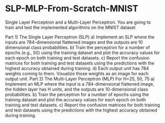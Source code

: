 # SLP-MLP-From-Scratch-MNIST
Single Layer Perceptron and a Multi-Layer Perceptron. You are going to train and test the implemented algorithms on the MNIST dataset


Part 1) The Single Layer Perceptron (SLP)
a) Implement an SLP where the inputs are 784-dimensional flattened images and the outputs are 10
dimensional class probabilities.
b) Train the perceptron for a number of epochs (e.g., 50) using the training dataset and plot the
accuracy values for each epoch on both training and test datasets.
c) Report the confusion matrices for both training and test datasets using the predictions with the
highest accuracy obtained during training.
d) Each output unit has 784 weights coming to them. Visualize those weights as an image for each
output unit.
Part 2) The Multi-Layer Perceptron (MLP)
For H=25, 50, 75
a) Implement an MLP where the input is a 784-dimensional flattened image, the hidden layer
has H units, and the outputs are 10-dimensional class probabilities.
b) Train the perceptron for a number of epochs using the training dataset and plot the
accuracy values for each epoch on both training and test datasets.
c) Report the confusion matrices for both training and test datasets using the predictions
with the highest accuracy obtained during training.
